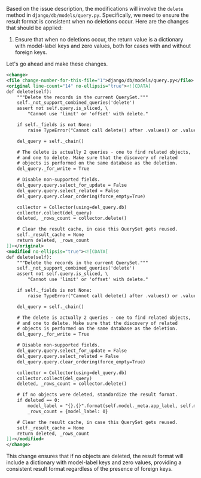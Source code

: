 Based on the issue description, the modifications will involve the `delete` method in `django/db/models/query.py`. Specifically, we need to ensure the result format is consistent when no deletions occur. Here are the changes that should be applied:

1. Ensure that when no deletions occur, the return value is a dictionary with model-label keys and zero values, both for cases with and without foreign keys.

Let's go ahead and make these changes.

```xml
<change>
<file change-number-for-this-file="1">django/db/models/query.py</file>
<original line-count="14" no-ellipsis="true"><![CDATA[
def delete(self):
    """Delete the records in the current QuerySet."""
    self._not_support_combined_queries('delete')
    assert not self.query.is_sliced, \
        "Cannot use 'limit' or 'offset' with delete."

    if self._fields is not None:
        raise TypeError("Cannot call delete() after .values() or .values_list()")

    del_query = self._chain()

    # The delete is actually 2 queries - one to find related objects,
    # and one to delete. Make sure that the discovery of related
    # objects is performed on the same database as the deletion.
    del_query._for_write = True

    # Disable non-supported fields.
    del_query.query.select_for_update = False
    del_query.query.select_related = False
    del_query.query.clear_ordering(force_empty=True)

    collector = Collector(using=del_query.db)
    collector.collect(del_query)
    deleted, _rows_count = collector.delete()

    # Clear the result cache, in case this QuerySet gets reused.
    self._result_cache = None
    return deleted, _rows_count
]]></original>
<modified no-ellipsis="true"><![CDATA[
def delete(self):
    """Delete the records in the current QuerySet."""
    self._not_support_combined_queries('delete')
    assert not self.query.is_sliced, \
        "Cannot use 'limit' or 'offset' with delete."

    if self._fields is not None:
        raise TypeError("Cannot call delete() after .values() or .values_list()")

    del_query = self._chain()

    # The delete is actually 2 queries - one to find related objects,
    # and one to delete. Make sure that the discovery of related
    # objects is performed on the same database as the deletion.
    del_query._for_write = True

    # Disable non-supported fields.
    del_query.query.select_for_update = False
    del_query.query.select_related = False
    del_query.query.clear_ordering(force_empty=True)

    collector = Collector(using=del_query.db)
    collector.collect(del_query)
    deleted, _rows_count = collector.delete()

    # If no objects were deleted, standardize the result format.
    if deleted == 0:
        model_label = "{}.{}".format(self.model._meta.app_label, self.model._meta.model_name)
        _rows_count = {model_label: 0}

    # Clear the result cache, in case this QuerySet gets reused.
    self._result_cache = None
    return deleted, _rows_count
]]></modified>
</change>
```

This change ensures that if no objects are deleted, the result format will include a dictionary with model-label keys and zero values, providing a consistent result format regardless of the presence of foreign keys.